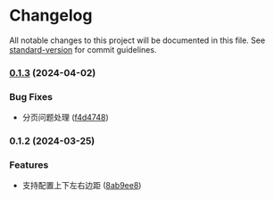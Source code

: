 # Changelog

All notable changes to this project will be documented in this file. See [standard-version](https://github.com/conventional-changelog/standard-version) for commit guidelines.

### [0.1.3](https://github.com/asdw741111/jspdf-pro/compare/v0.1.2...v0.1.3) (2024-04-02)


### Bug Fixes

* 分页问题处理 ([f4d4748](https://github.com/asdw741111/jspdf-pro/commit/f4d4748a99729661c4954ae8de6e8f79d9b88bbd))

### 0.1.2 (2024-03-25)


### Features

* 支持配置上下左右边距 ([8ab9ee8](https://github.com/asdw741111/jspdf-pro/commit/8ab9ee864b33bee06d9d2f016ae7193a9e1796d9))
